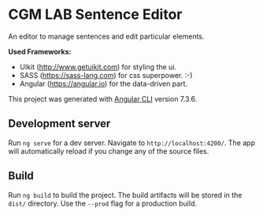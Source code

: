 # CGM LAB Sentence Editor

An editor to manage sentences and edit particular elements.

**Used Frameworks:**
- UIkit (http://www.getuikit.com) for styling the ui.
- SASS (https://sass-lang.com) for css superpower. :-)
- Angular (https://angular.io) for the data-driven part.

This project was generated with [Angular CLI](https://github.com/angular/angular-cli) version 7.3.6.

## Development server

Run `ng serve` for a dev server. Navigate to `http://localhost:4200/`. The app will automatically reload if you change any of the source files.

## Build

Run `ng build` to build the project. The build artifacts will be stored in the `dist/` directory. Use the `--prod` flag for a production build.


